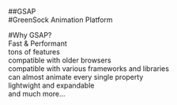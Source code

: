 ##GSAP  
#GreenSock Animation Platform  
  
#Why GSAP?  
Fast & Performant  
tons of features  
compatible with older browsers  
compatible with various frameworks and libraries  
can almost animate every single property  
lightwight and expandable  
and much more...  
